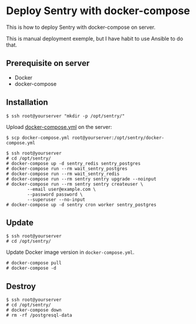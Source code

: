 # Deploy Sentry with docker-compose

This is how to deploy Sentry with docker-compose on server.

This is manual deployment exemple, but I have habit to use Ansible to do that.


## Prerequisite on server

* Docker
* docker-compose


## Installation

```
$ ssh root@yourserver "mkdir -p /opt/sentry/"
```

Upload [docker-compose.yml](docker-compose.yml) on the server:

```
$ scp docker-compose.yml root@yourserver:/opt/sentry/docker-compose.yml
```

```
$ ssh root@yourserver
# cd /opt/sentry/
# docker-compose up -d sentry_redis sentry_postgres
# docker-compose run --rm wait_sentry_postgres
# docker-compose run --rm wait_sentry_redis
# docker-compose run --rm sentry sentry upgrade --noinput
# docker-compose run --rm sentry sentry createuser \
		--email user@example.com \
		--password password \
		--superuser --no-input
# docker-compose up -d sentry cron worker sentry_postgres
```


## Update


```
$ ssh root@yourserver
# cd /opt/sentry/
```

Update Docker image version in `docker-compose.yml`.

```
# docker-compose pull
# docker-compose -d
```

## Destroy

```
$ ssh root@yourserver
# cd /opt/sentry/
# docker-compose down
# rm -rf /postgresql-data
```
